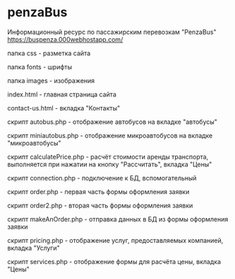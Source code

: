 # penzaBus
Информационный ресурс по пассажирским перевозкам "PenzaBus"
https://buspenza.000webhostapp.com/


папка css - разметка сайта

папка fonts - шрифты

папка images - изображения

index.html - главная страница сайта

contact-us.html - вкладка "Контакты"

скрипт autobus.php - отображение автобусов на вкладке "автобусы"

скрипт miniautobus.php - отображение микроавтобусов на вкладке "микроавтобусы"

скрипт calculatePrice.php - расчёт стоимости аренды транспорта, выполняется при нажатии на кнопку "Рассчитать", вкладка "Цены"

скрипт connection.php - подключение к БД, вспомогательный

скрипт order.php - первая часть формы оформления заявки

скрипт order2.php - вторая часть формы оформления заявки

скрипт makeAnOrder.php - отправка данных в БД из формы оформления заявки

скрипт pricing.php - отображение услуг, предоставляемых компанией, вкладка "Услуги"

скрипт services.php - отображение формы для расчёта цены, вкладка "Цены"
